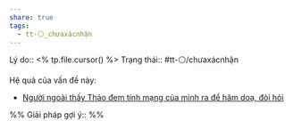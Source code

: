 ```yaml
---
share: true
tags:
  - tt-⚪_chưaxácnhận
---
```


Lý do:: <% tp.file.cursor() %>
Trạng thái:: #tt-⚪/chưaxácnhận

Hệ quả của vấn đề này:
- [Người ngoài thấy Thảo đem tính mạng của mình ra để hăm doạ, đòi hỏi](./Ng%C6%B0%E1%BB%9Di%20ngo%C3%A0i%20th%E1%BA%A5y%20Th%E1%BA%A3o%20%C4%91em%20t%C3%ADnh%20m%E1%BA%A1ng%20c%E1%BB%A7a%20m%C3%ACnh%20ra%20%C4%91%E1%BB%83%20h%C4%83m%20do%E1%BA%A1,%20%C4%91%C3%B2i%20h%E1%BB%8Fi.md)


%%
Giải pháp gợi ý:: 
%%


